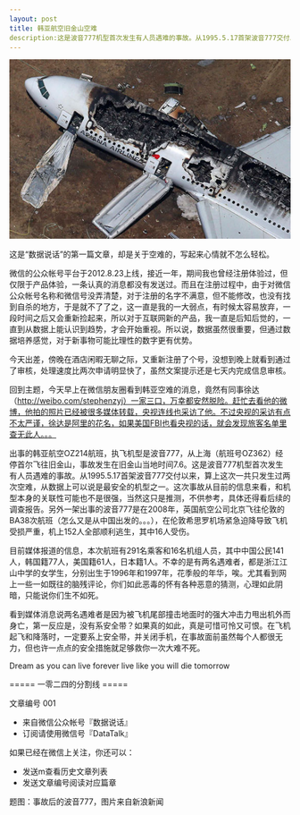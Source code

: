 ```yaml
---
layout: post
title: 韩亚航空旧金山空难
description:这是波音777机型首次发生有人员遇难的事故。从1995.5.17首架波音777交付以来，算上这次一共只发生过两次空难，从数据上可以说是最安全的机型之一
---
```


![Alt text](../img/oz214.jpg)

这是“数据说话”的第一篇文章，却是关于空难的，写起来心情就不怎么轻松。

微信的公众帐号平台于2012.8.23上线，接近一年，期间我也曾经注册体验过，但仅限于产品体验，一条认真的消息都没有发送过。而且在注册过程中，由于对微信公众帐号名称和微信号没弄清楚，对于注册的名字不满意，但不能修改，也没有找到自杀的地方，于是就不了了之，这一直是我的一大弱点，有时候太容易放弃，一段时间之后又会重新捡起来，所以对于互联网新的产品，我一直是后知后觉的，一直到从数据上能认识到趋势，才会开始重视。所以说，数据虽然很重要，但通过数据培养感觉，对于新事物可能比理性的数字更有优势。

今天出差，傍晚在酒店闲暇无聊之际，又重新注册了个号，没想到晚上就看到通过了审核，处理速度比两次申请明显快了，虽然文案提示还是七天内完成信息审核。

回到主题，今天早上在微信朋友圈看到韩亚空难的消息，竟然有同事徐达（http://weibo.com/stephenzyj）一家三口，万幸都安然脱险。赶忙去看他的微博，他拍的照片已经被很多媒体转载，央视连线也采访了他。不过央视的采访有点不太严谨，徐达是阿里的花名，如果美国FBI也看央视的话，就会发现旅客名单里查无此人。。。

出事的韩亚航空OZ214航班，执飞机型是波音777，从上海（航班号OZ362）经停首尔飞往旧金山，事故发生在旧金山当地时间7.6。这是波音777机型首次发生有人员遇难的事故。从1995.5.17首架波音777交付以来，算上这次一共只发生过两次空难，从数据上可以说是最安全的机型之一。这次事故从目前的信息来看，和机型本身的关联性可能也不是很强，当然这只是推测，不供参考，具体还得看后续的调查报告。另外一架出事的波音777是在2008年，英国航空公司北京飞往伦敦的BA38次航班（怎么又是从中国出发的。。。），在伦敦希思罗机场紧急迫降导致飞机受损严重，机上152人全部顺利逃生，其中16人受伤。

目前媒体报道的信息，本次航班有291名乘客和16名机组人员，其中中国公民141人，韩国籍77人，美国籍61人，日本籍1人。不幸的是有两名遇难者，都是浙江江山中学的女学生，分别出生于1996年和1997年，花季般的年华，唉。尤其看到网上一些一如既往的脑残评论，你们如此恶毒的怀有各种恶意的猜测，心理如此阴暗，只能说你们生不如死。

看到媒体消息说两名遇难者是因为被飞机尾部撞击地面时的强大冲击力甩出机外而身亡，第一反应是，没有系安全带？如果真的如此，真是可惜可怜又可恨。在飞机起飞和降落时，一定要系上安全带，并关闭手机，在事故面前虽然每个人都很无力，但也许一点点的安全措施就足够救你一次大难不死。

Dream as you can live forever
live like you will die tomorrow

===== 一零二四的分割线 =====

文章编号 001

* 来自微信公众帐号『数据说话』
* 订阅请使用微信号『DataTalk』

如果已经在微信上关注，你还可以：

* 发送m查看历史文章列表
* 发送文章编号阅读对应篇章

题图：事故后的波音777，图片来自新浪新闻